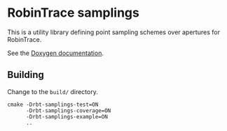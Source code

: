 # RobinTrace samplings
This is a utility library defining point sampling schemes over apertures for
RobinTrace.

See the [Doxygen
documentation](https://thomashoullier.github.io/rbt-samplings/index.html).

## Building
Change to the `build/` directory.

```shell
cmake -Drbt-samplings-test=ON
      -Drbt-samplings-coverage=ON
      -Drbt-samplings-example=ON
      ..
```

